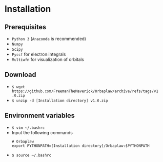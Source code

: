 # Installation
## Prerequisites
+ `Python 3` (`Anaconda` is recommended)
+ `Numpy`
+ `Scipy`
+ `Pyscf` for electron integrals
+ `Multiwfn` for visualization of orbitals

## Download
+ `$ wget https://github.com/FreemanTheMaverick/Orbaplaw/archive/refs/tags/v1.0.zip`
+ `$ unzip -d [Installation directory] v1.0.zip`

## Environment variables
+ `$ vim ~/.bashrc`
+ Input the following commands
  ```
  # Orbaplaw
  export PYTHONPATH=[Installation directory]/Orbaplaw:$PYTHONPATH
  ```
+ `$ source ~/.bashrc`
